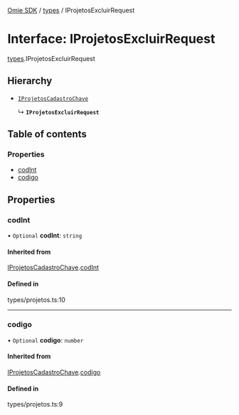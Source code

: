 [Omie SDK](../README.md) / [types](../modules/types.md) / IProjetosExcluirRequest

# Interface: IProjetosExcluirRequest

[types](../modules/types.md).IProjetosExcluirRequest

## Hierarchy

- [`IProjetosCadastroChave`](types.IProjetosCadastroChave.md)

  ↳ **`IProjetosExcluirRequest`**

## Table of contents

### Properties

- [codInt](types.IProjetosExcluirRequest.md#codint)
- [codigo](types.IProjetosExcluirRequest.md#codigo)

## Properties

### codInt

• `Optional` **codInt**: `string`

#### Inherited from

[IProjetosCadastroChave](types.IProjetosCadastroChave.md).[codInt](types.IProjetosCadastroChave.md#codint)

#### Defined in

types/projetos.ts:10

___

### codigo

• `Optional` **codigo**: `number`

#### Inherited from

[IProjetosCadastroChave](types.IProjetosCadastroChave.md).[codigo](types.IProjetosCadastroChave.md#codigo)

#### Defined in

types/projetos.ts:9
